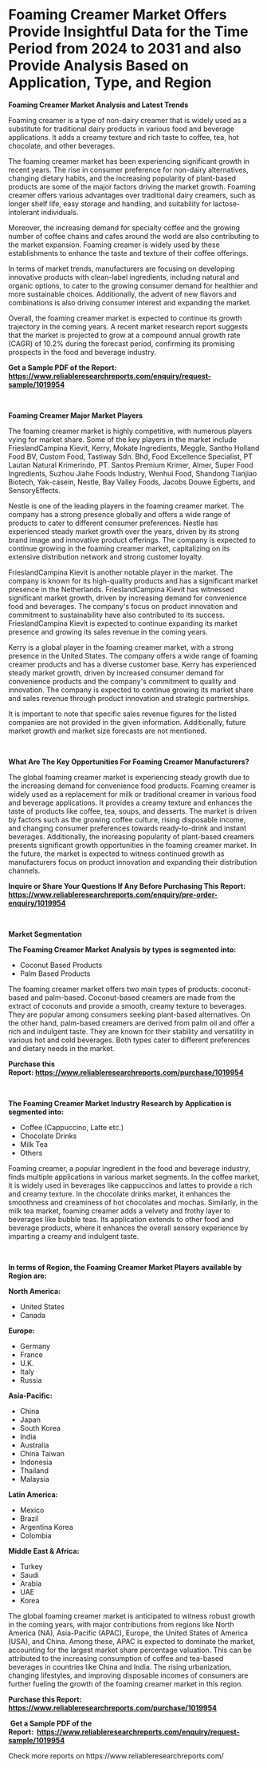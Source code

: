 <p><h1>Foaming Creamer Market Offers Provide Insightful Data for the Time Period from 2024 to 2031 and also Provide Analysis Based on Application, Type, and Region</h1></p><p><strong>Foaming Creamer Market Analysis and Latest Trends</strong></p>
<p><p>Foaming creamer is a type of non-dairy creamer that is widely used as a substitute for traditional dairy products in various food and beverage applications. It adds a creamy texture and rich taste to coffee, tea, hot chocolate, and other beverages.</p><p>The foaming creamer market has been experiencing significant growth in recent years. The rise in consumer preference for non-dairy alternatives, changing dietary habits, and the increasing popularity of plant-based products are some of the major factors driving the market growth. Foaming creamer offers various advantages over traditional dairy creamers, such as longer shelf life, easy storage and handling, and suitability for lactose-intolerant individuals.</p><p>Moreover, the increasing demand for specialty coffee and the growing number of coffee chains and cafes around the world are also contributing to the market expansion. Foaming creamer is widely used by these establishments to enhance the taste and texture of their coffee offerings.</p><p>In terms of market trends, manufacturers are focusing on developing innovative products with clean-label ingredients, including natural and organic options, to cater to the growing consumer demand for healthier and more sustainable choices. Additionally, the advent of new flavors and combinations is also driving consumer interest and expanding the market.</p><p>Overall, the foaming creamer market is expected to continue its growth trajectory in the coming years. A recent market research report suggests that the market is projected to grow at a compound annual growth rate (CAGR) of 10.2% during the forecast period, confirming its promising prospects in the food and beverage industry.</p></p>
<p><strong>Get a Sample PDF of the Report:&nbsp; <a href="https://www.reliableresearchreports.com/enquiry/request-sample/1019954">https://www.reliableresearchreports.com/enquiry/request-sample/1019954</a></strong></p>
<p>&nbsp;</p>
<p><strong>Foaming Creamer Major Market Players</strong></p>
<p><p>The foaming creamer market is highly competitive, with numerous players vying for market share. Some of the key players in the market include FrieslandCampina Kievit, Kerry, Mokate Ingredients, Meggle, Santho Holland Food BV, Custom Food, Tastiway Sdn. Bhd, Food Excellence Specialist, PT Lautan Natural Krimerindo, PT. Santos Premium Krimer, Almer, Super Food Ingredients, Suzhou Jiahe Foods Industry, Wenhui Food, Shandong Tianjiao Biotech, Yak-casein, Nestle, Bay Valley Foods, Jacobs Douwe Egberts, and SensoryEffects.</p><p>Nestle is one of the leading players in the foaming creamer market. The company has a strong presence globally and offers a wide range of products to cater to different consumer preferences. Nestle has experienced steady market growth over the years, driven by its strong brand image and innovative product offerings. The company is expected to continue growing in the foaming creamer market, capitalizing on its extensive distribution network and strong customer loyalty.</p><p>FrieslandCampina Kievit is another notable player in the market. The company is known for its high-quality products and has a significant market presence in the Netherlands. FrieslandCampina Kievit has witnessed significant market growth, driven by increasing demand for convenience food and beverages. The company's focus on product innovation and commitment to sustainability have also contributed to its success. FrieslandCampina Kievit is expected to continue expanding its market presence and growing its sales revenue in the coming years.</p><p>Kerry is a global player in the foaming creamer market, with a strong presence in the United States. The company offers a wide range of foaming creamer products and has a diverse customer base. Kerry has experienced steady market growth, driven by increased consumer demand for convenience products and the company's commitment to quality and innovation. The company is expected to continue growing its market share and sales revenue through product innovation and strategic partnerships.</p><p>It is important to note that specific sales revenue figures for the listed companies are not provided in the given information. Additionally, future market growth and market size forecasts are not mentioned.</p></p>
<p>&nbsp;</p>
<p><strong>What Are The Key Opportunities For Foaming Creamer Manufacturers?</strong></p>
<p><p>The global foaming creamer market is experiencing steady growth due to the increasing demand for convenience food products. Foaming creamer is widely used as a replacement for milk or traditional creamer in various food and beverage applications. It provides a creamy texture and enhances the taste of products like coffee, tea, soups, and desserts. The market is driven by factors such as the growing coffee culture, rising disposable income, and changing consumer preferences towards ready-to-drink and instant beverages. Additionally, the increasing popularity of plant-based creamers presents significant growth opportunities in the foaming creamer market. In the future, the market is expected to witness continued growth as manufacturers focus on product innovation and expanding their distribution channels.</p></p>
<p><strong>Inquire or Share Your Questions If Any Before Purchasing This Report: <a href="https://www.reliableresearchreports.com/enquiry/pre-order-enquiry/1019954">https://www.reliableresearchreports.com/enquiry/pre-order-enquiry/1019954</a></strong></p>
<p>&nbsp;</p>
<p><strong>Market Segmentation</strong></p>
<p><strong>The Foaming Creamer Market Analysis by types is segmented into:</strong></p>
<p><ul><li>Coconut Based Products</li><li>Palm Based Products</li></ul></p>
<p><p>The foaming creamer market offers two main types of products: coconut-based and palm-based. Coconut-based creamers are made from the extract of coconuts and provide a smooth, creamy texture to beverages. They are popular among consumers seeking plant-based alternatives. On the other hand, palm-based creamers are derived from palm oil and offer a rich and indulgent taste. They are known for their stability and versatility in various hot and cold beverages. Both types cater to different preferences and dietary needs in the market.</p></p>
<p><strong>Purchase this Report:&nbsp;<a href="https://www.reliableresearchreports.com/purchase/1019954">https://www.reliableresearchreports.com/purchase/1019954</a></strong></p>
<p>&nbsp;</p>
<p><strong>The Foaming Creamer Market Industry Research by Application is segmented into:</strong></p>
<p><ul><li>Coffee (Cappuccino, Latte etc.)</li><li>Chocolate Drinks</li><li>Milk Tea</li><li>Others</li></ul></p>
<p><p>Foaming creamer, a popular ingredient in the food and beverage industry, finds multiple applications in various market segments. In the coffee market, it is widely used in beverages like cappuccinos and lattes to provide a rich and creamy texture. In the chocolate drinks market, it enhances the smoothness and creaminess of hot chocolates and mochas. Similarly, in the milk tea market, foaming creamer adds a velvety and frothy layer to beverages like bubble teas. Its application extends to other food and beverage products, where it enhances the overall sensory experience by imparting a creamy and indulgent taste.</p></p>
<p>&nbsp;</p>
<p><strong>In terms of Region, the Foaming Creamer Market Players available by Region are:</strong></p>
<p>
    <p> <strong> North America: </strong>
        <ul>
            <li>United States</li>
            <li>Canada</li>
        </ul>
        </p> 
    <p> <strong> Europe: </strong>
        <ul>
            <li>Germany</li>
            <li>France</li>
            <li>U.K.</li>
            <li>Italy</li>
            <li>Russia</li>
        </ul>
        </p> 
    <p> <strong> Asia-Pacific: </strong>
        <ul>
            <li>China</li>
            <li>Japan</li>
            <li>South Korea</li>
            <li>India</li>
            <li>Australia</li>
            <li>China Taiwan</li>
            <li>Indonesia</li>
            <li>Thailand</li>
            <li>Malaysia</li>
        </ul>
        </p> 
    <p> <strong> Latin America: </strong>
        <ul>
            <li>Mexico</li>
            <li>Brazil</li>
            <li>Argentina Korea</li>
            <li>Colombia</li>
        </ul>
        </p> 
    <p> <strong> Middle East & Africa: </strong>
        <ul>
            <li>Turkey</li>
            <li>Saudi</li>
            <li>Arabia</li>
            <li>UAE</li>
            <li>Korea</li>
        </ul>
    </p>
    </p>
<p><p>The global foaming creamer market is anticipated to witness robust growth in the coming years, with major contributions from regions like North America (NA), Asia-Pacific (APAC), Europe, the United States of America (USA), and China. Among these, APAC is expected to dominate the market, accounting for the largest market share percentage valuation. This can be attributed to the increasing consumption of coffee and tea-based beverages in countries like China and India. The rising urbanization, changing lifestyles, and improving disposable incomes of consumers are further fueling the growth of the foaming creamer market in this region.</p></p>
<p><strong>Purchase this Report: <a href="https://www.reliableresearchreports.com/purchase/1019954">https://www.reliableresearchreports.com/purchase/1019954</a></strong></p>
<p>&nbsp;<strong>Get a Sample PDF of the Report:&nbsp;&nbsp;<a href="https://www.reliableresearchreports.com/enquiry/request-sample/1019954">https://www.reliableresearchreports.com/enquiry/request-sample/1019954</a></strong></p>
<p><strong></strong></p>
<p>Check more reports on https://www.reliableresearchreports.com/</p>
